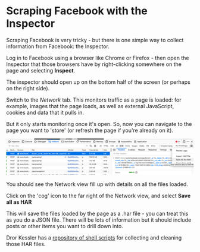 # Scraping Facebook with the Inspector

Scraping Facebook is very tricky - but there is one simple way to collect information from Facebook: the Inspector.

Log in to Facebook using a browser like Chrome or Firefox - then open the Inspector that those browsers have by right-clicking somewhere on the page and selecting **Inspect**.

The inspector should open up on the bottom half of the screen (or perhaps on the right side).

Switch to the *Network* tab. This monitors traffic as a page is loaded: for example, images that the page loads, as well as external JavaScript, cookies and data that it pulls in.

But it only starts monitoring once it's open. So, now you can navigate to the page you want to 'store' (or refresh the page if you're already on it).

![](https://raw.githubusercontent.com/paulbradshaw/scraping/master/fbinspector.png)

You should see the Network view fill up with details on all the files loaded.

Click on the 'cog' icon to the far right of the Network view, and select **Save all as HAR**

This will save the files loaded by the page as a .har file - you can treat this as you do a JSON file. There will be lots of information but it should include posts or other items you want to drill down into.

Dror Kessler has a [repository of shell scripts](https://github.com/paulbradshaw/hdjf-course-materials/tree/main/scripts/facebook) for collecting and cleaning those HAR files.
